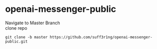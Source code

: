 # openai-messenger-public 
Navigate to Master Branch \
clone repo 
```
git clone -b master https://github.com/suff3r1ng/openai-messenger-public.git
```

